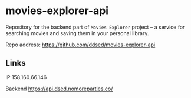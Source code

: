 # movies-explorer-api
Repository for the backend part of `Movies Explorer` project – a service for searching movies and saving them in your personal library.

Repo address: https://github.com/ddsed/movies-explorer-api

## Links

IP 158.160.66.146

Backend https://api.dsed.nomoreparties.co/
